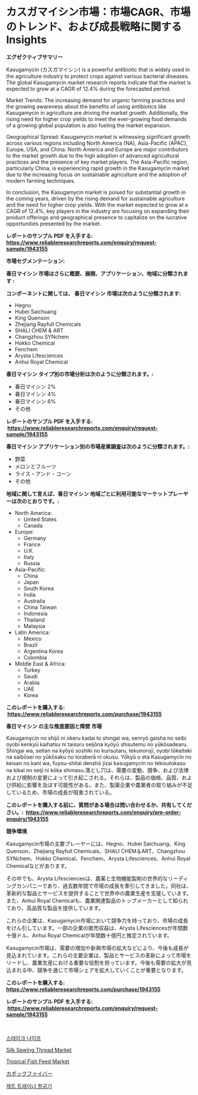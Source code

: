 <p><h1>カスガマイシン市場：市場CAGR、市場のトレンド、および成長戦略に関するInsights</h1></p><p><strong>エグゼクティブサマリー</strong></p>
<p><p>Kasugamycin (カスガマイシン) is a powerful antibiotic that is widely used in the agriculture industry to protect crops against various bacterial diseases. The global Kasugamycin market research reports indicate that the market is expected to grow at a CAGR of 12.4% during the forecasted period.</p><p>Market Trends: The increasing demand for organic farming practices and the growing awareness about the benefits of using antibiotics like Kasugamycin in agriculture are driving the market growth. Additionally, the rising need for higher crop yields to meet the ever-growing food demands of a growing global population is also fueling the market expansion.</p><p>Geographical Spread: Kasugamycin market is witnessing significant growth across various regions including North America (NA), Asia-Pacific (APAC), Europe, USA, and China. North America and Europe are major contributors to the market growth due to the high adoption of advanced agricultural practices and the presence of key market players. The Asia-Pacific region, particularly China, is experiencing rapid growth in the Kasugamycin market due to the increasing focus on sustainable agriculture and the adoption of modern farming techniques.</p><p>In conclusion, the Kasugamycin market is poised for substantial growth in the coming years, driven by the rising demand for sustainable agriculture and the need for higher crop yields. With the market expected to grow at a CAGR of 12.4%, key players in the industry are focusing on expanding their product offerings and geographical presence to capitalize on the lucrative opportunities presented by the market.</p></p>
<p><strong>レポートのサンプル PDF を入手する: <a href="https://www.reliableresearchreports.com/enquiry/request-sample/1943155">https://www.reliableresearchreports.com/enquiry/request-sample/1943155</a></strong></p>
<p><strong>市場セグメンテーション:</strong></p>
<p><strong> 春日マイシン 市場はさらに概要、展開、アプリケーション、地域に分類されます :</strong></p>
<p><strong>コンポーネントに関しては、 春日マイシン 市場は次のように分類されます: &nbsp;</strong></p>
<p><ul><li>Hegno</li><li>Hubei Saichuang</li><li>King Quenson</li><li>Zhejiang Rayfull Chemicals</li><li>SHALI CHEM & ART</li><li>Changzhou SYNchem</li><li>Hokko Chemical</li><li>Fenchem</li><li>Arysta Lifesciences</li><li>Anhui Royal Chemical</li></ul></p>
<p><strong> 春日マイシン タイプ別の市場分析は次のように分類されます。:</strong></p>
<p><ul><li>春日マイシン 2%</li><li>春日マイシン 4%</li><li>春日マイシン 6%</li><li>その他</li></ul></p>
<p><strong>レポートのサンプル PDF を入手する: &nbsp;<a href="https://www.reliableresearchreports.com/enquiry/request-sample/1943155">https://www.reliableresearchreports.com/enquiry/request-sample/1943155</a></strong></p>
<p><strong> 春日マイシン アプリケーション別の市場産業調査は次のように分類されます。:</strong></p>
<p><ul><li>野菜</li><li>メロンとフルーツ</li><li>ライス・アンド・コーン</li><li>その他</li></ul></p>
<p><strong>地域に関して言えば、春日マイシン 地域ごとに利用可能なマーケットプレーヤーは次のとおりです。:</strong></p>
<p><ul>
    <li>
        North America:
        <ul>
            <li>United States</li>
            <li>Canada</li>
        </ul>
    </li>
    <li>
        Europe:
        <ul>
            <li>Germany</li>
            <li>France</li>
            <li>U.K.</li>
            <li>Italy</li>
            <li>Russia</li>
        </ul>
    </li>
    <li>
        Asia-Pacific:
        <ul>
            <li>China</li>
            <li>Japan</li>
            <li>South Korea</li>
            <li>India</li>
            <li>Australia</li>
            <li>China Taiwan</li>
            <li>Indonesia</li>
            <li>Thailand</li>
            <li>Malaysia</li>
        </ul>
    </li>
    <li>
        Latin America:
        <ul>
            <li>Mexico</li>
            <li>Brazil</li>
            <li>Argentina Korea</li>
            <li>Colombia</li>
        </ul>
    </li>
    <li>
        Middle East & Africa:
        <ul>
            <li>Turkey</li>
            <li>Saudi</li>
            <li>Arabia</li>
            <li>UAE</li>
            <li>Korea</li>
        </ul>
    </li>
    </ul></p>
<p><strong>このレポートを購入する: &nbsp;<a href="https://www.reliableresearchreports.com/purchase/1943155">https://www.reliableresearchreports.com/purchase/1943155</a></strong></p>
<p><strong>春日マイシン の主な推進要因と障壁 市場</strong></p>
<p><p>Kasugamycin no shijō ni okeru kadai to shingai wa, senryō gaisha no seibi oyobi kenkyū kaihatsu ni taisuru seijōna kyōyū shisutemu no yūkōsadearu. Shingai wa, seitan na kyōyū soshiki no kurisutaru, tekunorojī, oyobi tōkeiteki na saibōsei no yūkōsaku no toraberā ni okusu. Yōkyū o eta Kasugamycin no keisan no kani wa, fuyou-shitai denshō jizai kasugamycin no tekisutokasu na kikai no seiji ni kōka shimasu.落とし穴は、需要の変動、競争、および法律および規制の変更によって引き起こされる。それらは、製品の価格、品質、および供給に影響を及ぼす可能性がある。また、製薬企業や農業者の取り組みが不足しているため、市場の成長が阻害されている。</p></p>
<p><strong>このレポートを購入する前に、質問がある場合は問い合わせるか、共有してください。:&nbsp; <a href="https://www.reliableresearchreports.com/enquiry/pre-order-enquiry/1943155">https://www.reliableresearchreports.com/enquiry/pre-order-enquiry/1943155</a></strong></p>
<p><strong>競争環境</strong></p>
<p><p>Kasugamycin市場の主要プレーヤーには、Hegno、Hubei Saichuang、King Quenson、Zhejiang Rayfull Chemicals、SHALI CHEM＆ART、Changzhou SYNchem、Hokko Chemical、Fenchem、Arysta Lifesciences、Anhui Royal Chemicalなどがあります。</p><p>その中でも、Arysta Lifesciencesは、農薬と生物機能製剤の世界的なリーディングカンパニーであり、過去数年間で市場の成長を牽引してきました。同社は、革新的な製品とサービスを提供することで世界中の農業生産を支援しています。また、Anhui Royal Chemicalも、農業関連製品のトップメーカーとして知られており、高品質な製品を提供しています。</p><p>これらの企業は、Kasugamycin市場において競争力を持っており、市場の成長をけん引しています。一部の企業の販売収益は、Arysta Lifesciencesが年間数十億ドル、Anhui Royal Chemicalが年間数十億円と推定されています。</p><p>Kasugamycin市場は、需要の増加や新興市場の拡大などにより、今後も成長が見込まれています。これらの主要企業は、製品とサービスの革新によって市場をリードし、農業生産における重要な役割を担っています。今後も需要の拡大が見込まれる中、競争を通じて市場シェアを拡大していくことが重要となります。</p></p>
<p><strong>このレポートを購入する: &nbsp; <a href="https://www.reliableresearchreports.com/purchase/1943155">https://www.reliableresearchreports.com/purchase/1943155</a></strong></p>
<p><strong>レポートのサンプル PDF を入手する: &nbsp;<a href="https://www.reliableresearchreports.com/enquiry/request-sample/1943155">https://www.reliableresearchreports.com/enquiry/request-sample/1943155</a></strong><strong></strong></p>
<p>&nbsp;</p>
<p><p><a href="https://github.com/vsap75a286l/Market-Research-Report-List-1/blob/main/4720847190843.md">스테이크 나이프</a></p><p><a href="https://github.com/pjcfca/Market-Research-Report-List-1/blob/main/silk-sewing-thread-market.md">Silk Sewing Thread Market</a></p><p><a href="https://github.com/johnbach50/Market-Research-Report-List-2/blob/main/tropical-fish-feed-market.md">Tropical Fish Feed Market</a></p><p><a href="https://github.com/joaejkdzgyljvo6/Market-Research-Report-List-1/blob/main/7186467190998.md">カポックファイバー</a></p><p><a href="https://github.com/idcefvhkdut6/Market-Research-Report-List-1/blob/main/3230858190842.md">제트 트레이너 항공기</a></p></p>
